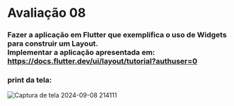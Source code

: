 # Avaliação 08
### Fazer a aplicação em Flutter que exemplifica o uso de Widgets para construir um Layout.<br/> Implementar a aplicação apresentada em: https://docs.flutter.dev/ui/layout/tutorial?authuser=0
### print da tela:
![Captura de tela 2024-09-08 214111](https://github.com/user-attachments/assets/efc09284-8719-4e5b-90a3-73bc19ab4827)
